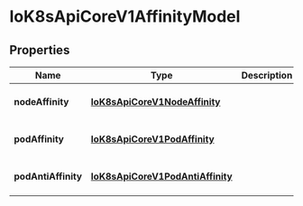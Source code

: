 # IoK8sApiCoreV1AffinityModel

## Properties

Name | Type | Description | Notes
------------ | ------------- | ------------- | -------------
**nodeAffinity** | [**IoK8sApiCoreV1NodeAffinity**](IoK8sApiCoreV1NodeAffinity.md) |  | [optional] [default to undefined]
**podAffinity** | [**IoK8sApiCoreV1PodAffinity**](IoK8sApiCoreV1PodAffinity.md) |  | [optional] [default to undefined]
**podAntiAffinity** | [**IoK8sApiCoreV1PodAntiAffinity**](IoK8sApiCoreV1PodAntiAffinity.md) |  | [optional] [default to undefined]


